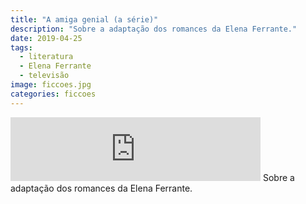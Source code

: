 ```yaml
---
title: "A amiga genial (a série)"
description: "Sobre a adaptação dos romances da Elena Ferrante."
date: 2019-04-25
tags: 
  - literatura
  - Elena Ferrante
  - televisão
image: ficcoes.jpg
categories: ficcoes
---
```


<iframe src="https://anchor.fm/podcastficcoes/embed/episodes/A-amiga-genial-a-srie-e3rm4e" height="102px" width="400px" frameborder="0" scrolling="no"></iframe>
Sobre a adaptação dos romances da Elena Ferrante.
